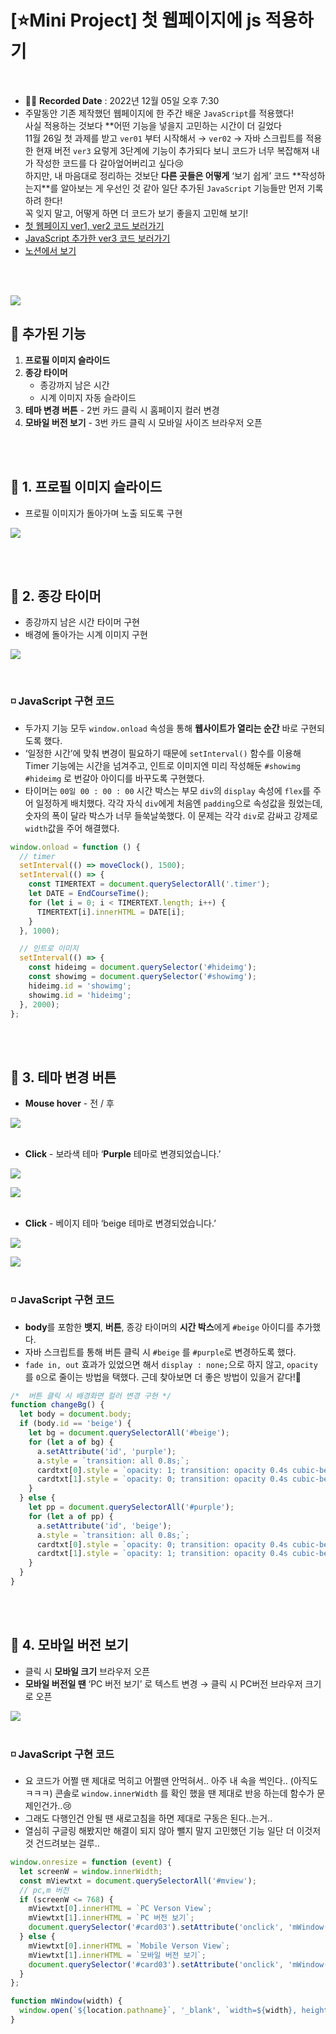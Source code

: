 # [⭐Mini Project] 첫 웹페이지에 js 적용하기

<br>

- ✍🏻 **Recorded Date** : 2022년 12월 05일 오후 7:30
- 주말동안 기존 제작했던 웹페이지에 한 주간 배운 `JavaScript`를 적용했다!<br>사실 적용하는 것보다 **어떤 기능을 넣을지 고민하는 시간이 더 길었다<br> 11월 26일 첫 과제를 받고 `ver01` 부터 시작해서 → `ver02` → 자바 스크립트를 적용한 현재 버전 `ver3` 요렇게 3단계에 기능이 추가되다 보니 코드가 너무 복잡해져 내가 작성한 코드를 다 갈아엎어버리고 싶다😢<br>
  하지만, 내 마음대로 정리하는 것보단 **다른 곳들은 어떻게** ‘보기 쉽게’ 코드 **작성하는지\*\*를 알아보는 게 우선인 것 같아 일단 추가된 `JavaScript` 기능들만 먼저 기록 하려 한다!<br>
  꼭 잊지 말고, 어떻게 하면 더 코드가 보기 좋을지 고민해 보기!
- [첫 웹페이지 ver1, ver2 코드 보러가기](https://github.com/6suk/FrontEndLecture/tree/master/00.MiniProject)
- [JavaScript 추가한 ver3 코드 보러가기](https://github.com/6suk/FrontEndLecture/tree/master/00.MiniProject_JavaScript)
- [노션에서 보기](https://www.notion.so/Mini-Project-js-1e0c62a40b0f42019e21f09c23ffe929)

<br><br>

<img src = "./img/1205_02.gif"><br>

## 🔸 추가된 기능

1. **프로필 이미지 슬라이드**
2. **종강 타이머**
   - 종강까지 남은 시간
   - 시계 이미지 자동 슬라이드
3. **테마 변경 버튼** - 2번 카드 클릭 시 홈페이지 컬러 변경
4. **모바일 버전 보기** - 3번 카드 클릭 시 모바일 사이즈 브라우저 오픈

<br><br>

## 🔸 1. 프로필 이미지 슬라이드

- 프로필 이미지가 돌아가며 노출 되도록 구현<br>

<img src = "./img/1205_03.gif">

<br><br>

## 🔸 2. 종강 타이머

- 종강까지 남은 시간 타이머 구현
- 배경에 돌아가는 시계 이미지 구현<br>

<img src = "./img/1205_04.gif"><br>

<br>

### ◽ JavaScript 구현 코드

- 두가지 기능 모두 `window.onload` 속성을 통해 **웹사이트가 열리는 순간** 바로 구현되도록 했다.
- ‘일정한 시간’에 맞춰 변경이 필요하기 때문에 `setInterval()` 함수를 이용해 Timer 기능에는 시간을 넘겨주고, 인트로 이미지엔 미리 작성해둔 `#showimg` `#hideimg` 로 번갈아 아이디를 바꾸도록 구현했다.
- 타이머는 `00일 00 : 00 : 00` 시간 박스는 부모 `div`의 `display` 속성에 `flex`를 주어 일정하게 배치했다.
  각각 자식 `div`에게 처음엔 `padding`으로 속성값을 줬었는데, 숫자의 폭이 달라 박스가 너무 들쑥날쑥했다.
  이 문제는 각각 `div`로 감싸고 강제로 `width`값을 주어 해결했다.

```jsx
window.onload = function () {
  // timer
  setInterval(() => moveClock(), 1500);
  setInterval(() => {
    const TIMERTEXT = document.querySelectorAll('.timer');
    let DATE = EndCourseTime();
    for (let i = 0; i < TIMERTEXT.length; i++) {
      TIMERTEXT[i].innerHTML = DATE[i];
    }
  }, 1000);

  // 인트로 이미지
  setInterval(() => {
    const hideimg = document.querySelector('#hideimg');
    const showimg = document.querySelector('#showimg');
    hideimg.id = 'showimg';
    showimg.id = 'hideimg';
  }, 2000);
};
```

<br><br>

## 🔸 3. 테마 변경 버튼

- **Mouse hover** - 전 / 후

<img src = "./img/1205_05.png"> <br><br>

- **Click** - 보라색 테마
  ‘**Purple** 테마로 변경되었습니다.’

<img src = "./img/1205_06.png">

<img src = "./img/1205_07.png"><br><br>

- **Click** - 베이지 테마
  ‘beige 테마로 변경되었습니다.’

<img src = "./img/1205_08.png">

<img src = "./img/1205_09.png"><br><br>

### ◽ JavaScript 구현 코드

- **body**를 포함한 **뱃지**, **버튼**, 종강 타이머의 **시간 박스**에게 `#beige` 아이디를 추가했다.
- 자바 스크립트를 통해 버튼 클릭 시 `#beige` 를 `#purple`로 변경하도록 했다.
- `fade in, out` 효과가 있었으면 해서 `display : none;`으로 하지 않고, `opacity`를 `0`으로 줄이는 방법을 택했다. 근데 찾아보면 더 좋은 방법이 있을거 같다!🤣

```jsx
/*  버튼 클릭 시 배경화면 컬러 변경 구현 */
function changeBg() {
  let body = document.body;
  if (body.id == 'beige') {
    let bg = document.querySelectorAll('#beige');
    for (let a of bg) {
      a.setAttribute('id', 'purple');
      a.style = `transition: all 0.8s;`;
      cardtxt[0].style = `opacity: 1; transition: opacity 0.4s cubic-bezier(0, 0, 0.5, 1);`;
      cardtxt[1].style = `opacity: 0; transition: opacity 0.4s cubic-bezier(0, 0, 0.5, 1);`;
    }
  } else {
    let pp = document.querySelectorAll('#purple');
    for (let a of pp) {
      a.setAttribute('id', 'beige');
      a.style = `transition: all 0.8s;`;
      cardtxt[0].style = `opacity: 0; transition: opacity 0.4s cubic-bezier(0, 0, 0.5, 1);`;
      cardtxt[1].style = `opacity: 1; transition: opacity 0.4s cubic-bezier(0, 0, 0.5, 1);`;
    }
  }
}
```

<br><br>

## 🔸 4. 모바일 버전 보기

- 클릭 시 **모바일 크기** 브라우저 오픈
- **모바일 버전일 땐** ‘PC 버전 보기’ 로 텍스트 변경 → 클릭 시 PC버전 브라우저 크기로 오픈

<img src = "./img/1205_10.png"><br><br>

### ◽ JavaScript 구현 코드

- 요 코드가 어쩔 땐 제대로 먹히고 어쩔땐 안먹혀서.. 아주 내 속을 썩인다.. (아직도ㅋㅋㅋ)
  콘솔로 `window.innerWidth` 를 확인 했을 땐 제대로 반응 하는데 함수가 문제인건가..😢
- 그래도 다행인건 안될 땐 새로고침을 하면 제대로 구동은 된다..는거..
- 열심히 구글링 해봤지만 해결이 되지 않아 뺄지 말지 고민했던 기능 일단 더 이것저것 건드려보는 걸루..

```jsx
window.onresize = function (event) {
  let screenW = window.innerWidth;
  const mViewtxt = document.querySelectorAll('#mview');
  // pc,m 버전
  if (screenW <= 768) {
    mViewtxt[0].innerHTML = `PC Verson View`;
    mViewtxt[1].innerHTML = `PC 버전 보기`;
    document.querySelector('#card03').setAttribute('onclick', 'mWindow(1920)');
  } else {
    mViewtxt[0].innerHTML = `Mobile Verson View`;
    mViewtxt[1].innerHTML = `모바일 버전 보기`;
    document.querySelector('#card03').setAttribute('onclick', 'mWindow(390)');
  }
};

function mWindow(width) {
  window.open(`${location.pathname}`, '_blank', `width=${width}, height=844`);
}
```

<br><br><br><br>
